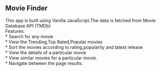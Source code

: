 ## Movie Finder 
This app is built using Vanilla JavaScript.The data is fetched from Movie Database API (TMDb)  
Features:  
 	* Search for any movie  
	* View the Trending,Top Rated,Popular movies  
	* Sort the movies according to rating,popularity and latest release  
	* View the details of a particular movie  
 	* View similar movies for a particular movie.  
	* Navigate between the page results.  
	
